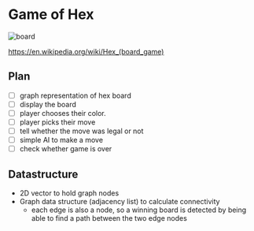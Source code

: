 # Game of Hex

![board](https://upload.wikimedia.org/wikipedia/commons/3/38/Hex-board-11x11-%282%29.jpg)

https://en.wikipedia.org/wiki/Hex_(board_game)

## Plan
- [ ] graph representation of hex board
- [ ] display the board
- [ ] player chooses their color.
- [ ] player picks their move
- [ ] tell whether the move was legal or not
- [ ] simple AI to make a move
- [ ] check whether game is over

## Datastructure
- 2D vector to hold graph nodes
- Graph data structure (adjacency list) to calculate connectivity
  - each edge is also a node, so a winning board is detected by being able to find a path between the two edge nodes
